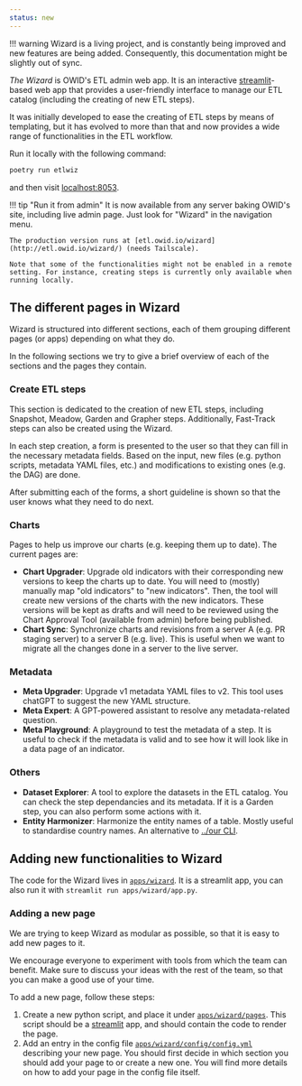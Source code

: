 ```yaml
---
status: new
---
```

!!! warning
    Wizard is a living project, and is constantly being improved and new features are being added. Consequently, this documentation might be slightly out of sync.

_The Wizard_ is OWID's ETL admin web app. It is an interactive [streamlit](https://streamlit.io/)-based web app that provides a user-friendly interface to manage our ETL catalog (including the creating of new ETL steps).

It was initially developed to ease the creating of ETL steps by means of templating, but it has evolved to more than that and now provides a wide range of functionalities in the ETL workflow.


Run it locally with the following command:

```bash
poetry run etlwiz
```

and then visit [localhost:8053](localhost:8053).

!!! tip "Run it from admin"
    It is now available from any server baking   OWID's site, including live admin page. Just look for "Wizard" in the navigation menu.

    The production version runs at [etl.owid.io/wizard](http://etl.owid.io/wizard/) (needs Tailscale).

    Note that some of the functionalities might not be enabled in a remote setting. For instance, creating steps is currently only available when running locally.

## The different pages in Wizard
Wizard is structured into different sections, each of them grouping different pages (or apps) depending on what they do.

In the following sections we try to give a brief overview of each of the sections and the pages they contain.

### Create ETL steps
This section is dedicated to the creation of new ETL steps, including Snapshot, Meadow, Garden and Grapher steps. Additionally, Fast-Track steps can also be created using the Wizard.

In each step creation, a form is presented to the user so that they can fill in the necessary metadata fields. Based on the input, new files (e.g. python scripts, metadata YAML files, etc.) and modifications to existing ones (e.g. the DAG) are done.

After submitting each of the forms, a short guideline is shown so that the user knows what they need to do next.


### Charts
Pages to help us improve our charts (e.g. keeping them up to date). The current pages are:

- **Chart Upgrader**: Upgrade old indicators with their corresponding new versions to keep the charts up to date. You will need to (mostly) manually map "old indicators" to "new indicators". Then, the tool will create new versions of the charts with the new indicators. These versions will be kept as drafts and will need to be reviewed using the Chart Approval Tool (available from admin) before being published.
- **Chart Sync**: Synchronize charts and revisions from a server A (e.g. PR staging server) to a server B (e.g. live). This is useful when we want to migrate all the changes done in a server to the live server.

### Metadata

- **Meta Upgrader**: Upgrade v1 metadata YAML files to v2. This tool uses chatGPT to suggest the new YAML structure.
- **Meta Expert**: A GPT-powered assistant to resolve any metadata-related question.
- **Meta Playground**: A playground to test the metadata of a step. It is useful to check if the metadata is valid and to see how it will look like in a data page of an indicator.

### Others
- **Dataset Explorer**: A tool to explore the datasets in the ETL catalog. You can check the step dependancies and its metadata. If it is a Garden step, you can also perform some actions with it.
- **Entity Harmonizer**: Harmonize the entity names of a table. Mostly useful to standardise country names. An alternative to [../our CLI](etl-cli/#etl-harmonize).

## Adding new functionalities to Wizard
The code for the Wizard lives in [`apps/wizard`](https://github.com/owid/etl/tree/master/apps/wizard). It is a streamlit app, you can also run it with `streamlit run apps/wizard/app.py`.

### Adding a new page
We are trying to keep Wizard as modular as possible, so that it is easy to add new pages to it.

We encourage everyone to experiment with tools from which the team can benefit. Make sure to discuss your ideas with the rest of the team, so that you can make a good use of your time.

To add a new page, follow these steps:

1. Create a new python script, and place it under [`apps/wizard/pages`](https://github.com/owid/etl/tree/master/apps/wizard/pages). This script should be a [streamlit](https://streamlit.io/) app, and should contain the code to render the page.
2. Add an entry in the config file [`apps/wizard/config/config.yml`](https://github.com/owid/etl/blob/master/apps/wizard/config/config.yml) describing your new page. You should first decide in which section you should add your page to or create a new one. You will find more details on how to add your page in the config file itself.
